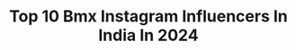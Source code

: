 ---
title: Top 10 Bmx Instagram Influencers In India In 2024
description: >-
  Find top bmx Instagram influencers in India in 2024. Most popular hashtags: #bmx #bikes #reels #viral.
platform: Instagram
hits: 14
text_top: Analyze the most popular Instagram influencers on inBeat.
text_bottom: inBeat holds 14 Instagram influencers like this in India for you to work with.
profiles:
  - username: "yusufbmx"
    fullname: >-
      Yusuf Shaikh
    bio: >-
      Pro Bmx rider (India’s Gold Medalist )🥇🏆 Team : @teamd17 📧 email for promotion and collaboration
    location: "India"
    followers: 5043035
    engagement: 135
    commentsToLikes: 0.003177
    id: ck13ayi15st440i19yr7gproq
    verified: false
    hashtags: "#vibes, #trendingreels, #practice, #healthy"
  - username: "jaspalbmx_8e"
    fullname: >-
      JASPAL BMX 🚴‍♂️
    bio: >-
      Indian BMX rider 🚴‍♂️ 3 Time gold medalist 🥇🥇🥇🇮🇳 Management by:@team8e_official YouTube 90k+ 👇👇👇👇
    location: "India"
    followers: 19076
    engagement: 161
    commentsToLikes: 0.013238
    id: ck8wcxownd50d0j78c4eyyjqn
    verified: false
    hashtags: "#tiki, #bestoftheday, #like, #bmxpark"
  - username: "wazid_mtbfreestyle"
    fullname: >-
      Sheikh Wazid Ali
    bio: >-
      Pro MTB freestyle athlete 🚴 YouTuber 🇮🇳 1.7 MILLION Best in the game 🔝 @teaminfinityriderzz @gopro @redbull @hyperice Paid collabs 📩 Subscribe👇
    location: "India"
    followers: 99481
    engagement: 2222
    commentsToLikes: 0.009078
    id: ck5zm5wjslykp0i14893sgkii
    verified: false
    hashtags: "#bikes, #cyclinglife, #viral, #reels"
  - username: "sebin_madz"
    fullname: >-
      SEBIN MADZ
    bio: >-
      Professional mtb freestyle athletic🚴 DM for paid collaboration 📩 Team -@team_madz_official supported by @redbullindia @redbull video👇
    location: "India"
    followers: 5582
    engagement: 3936
    commentsToLikes: 0.056736
    id: ck9wilr6z2ugv0j78mcqh4k4l
    verified: false
    hashtags: "#insane, #wheelie, #reelsinstagram, #trending"
  - username: "abhishek_freestyle_01"
    fullname: >-
      Abhishek singh️️️🇮🇳
    bio: >-
      I regret nothing you see in this feed 👀 #asf⚡️ - 5x winner of mtbstunt world championships - Dm for collaboration - Youtube
    location: "India"
    followers: 30708
    engagement: 632
    commentsToLikes: 0.011893
    id: ck9wilvp92v590j78hvttxs6v
    verified: false
    hashtags: "#biker, #mountainbiking, #enduro, #reels"
  - username: "pravin_habib"
    fullname: >-
      PRAVIN HABIB
    bio: >-
      Represented India 🇮🇳 at CHUNCHEON INTERNATIONAL LEISURE GAMES,South Korea 2016 ARTIST MANAGER @urbanmonkeyindia Crew-@team8e_official
    location: "India"
    followers: 11413
    engagement: 519
    commentsToLikes: 0.041828
    id: ck9h9zkcqall60j78f39ekg4p
    verified: false
    hashtags: "#bmxindia, #love, #bmx, #monsterenergyindia"
  - username: "curtisbikes"
    fullname: >-
      Curtis Bikes
    bio: >-
      Bicycle frames handmade in Wiltshire since 1972. Any queries please visit the Website, Facebook page or contact Gary directly by phone or email.
    location: "India"
    followers: 9076
    engagement: 723
    commentsToLikes: 0.024624
    id: ck6ufr92wyp8x0j71m5aev7au
    verified: false
    hashtags: "#steelisreal, #t45, #filletbrazing, #weldporn"
  - username: "myvibehood"
    fullname: >-
      Vibehood
    bio: >-
      🌊| #1 Page For Sick Vibes🤙 🌴| Awesome Daily Uploads👌 🏖️| DM us for Collaboration & Promotion✌️
    location: "India"
    followers: 37778
    engagement: 61
    commentsToLikes: 0.005749
    id: ck0tzxwzurxbg0i19cm011va7
    verified: false
    hashtags: "#sports, #life, #lifeisgood, #ilovebmx"
  - username: "sachin_ozzie"
    fullname: >-
      OzZie 😈⚡️
    bio: >-
      •KTM Biker 🚀💯 (#3FKN90) °Engineer 🔧 •Kerala📍Chennai ⋊NIH⊥ ⅄ƎH⊥ ⊥∀HM ⋊∩ƆℲ @club_390 | @profangelzmotorclub_official
    location: "India"
    followers: 2950
    engagement: 2932
    commentsToLikes: 0.157876
    id: ck0w3gzadtcut0i197i0yuwsz
    verified: false
    hashtags: "#keralaart, #superbikes, #ktmworldwide, #instariders"
  - username: "sibi_leonidos"
    fullname: >-
      S I B I  G A N E S H A N
    bio: >-
      RIDER| MECHANICAL ENGINEER | HERO MOTO CORP | DADDY KEDI | COIMBATORIAN | PETS LOVE | FITNESSFREAK | MUSIC LOVE| STAG |☠️🏍️🐩🐾🐦🐠🌏🛸⚽🎭
    location: "India"
    followers: 9983
    engagement: 826
    commentsToLikes: 0.006043
    id: ck8tb1b9xtxwd0j78idgyrwy3
    verified: false
    hashtags: "#stayimmune, #motivated, #bikersofinstagram, #expulse200"
---